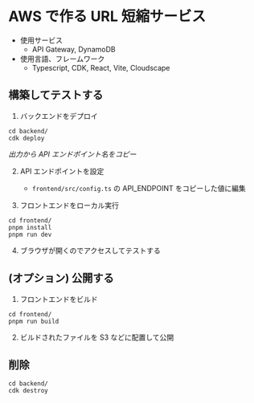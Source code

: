 # AWS で作る URL 短縮サービス

- 使用サービス
  - API Gateway, DynamoDB
- 使用言語、フレームワーク
  - Typescript, CDK, React, Vite, Cloudscape

## 構築してテストする

1. バックエンドをデプロイ

```
cd backend/
cdk deploy
```

_出力から API エンドポイント名をコピー_

2. API エンドポイントを設定

   - `frontend/src/config.ts` の API_ENDPOINT をコピーした値に編集

3. フロントエンドをローカル実行

```
cd frontend/
pnpm install
pnpm run dev
```

4. ブラウザが開くのでアクセスしてテストする

## (オプション) 公開する

1. フロントエンドをビルド

```
cd frontend/
pnpm run build
```

2. ビルドされたファイルを S3 などに配置して公開

## 削除

```
cd backend/
cdk destroy
```
